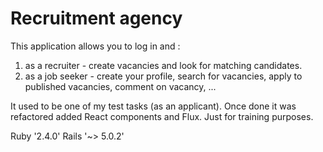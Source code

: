 # Recruitment agency

This application allows you to log in and :
1. as a recruiter - create vacancies and look for matching candidates.
2. as a job seeker - create your profile, search for vacancies, apply to published vacancies, comment on vacancy, ...

It used to be one of my test tasks (as an applicant). Once done it was refactored added React components and Flux.
Just for training purposes.

Ruby '2.4.0'
Rails '~> 5.0.2'
